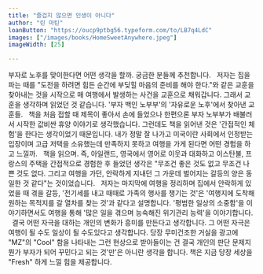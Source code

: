 ```yaml
---
title: "즐겁지 않으면 인생이 아니다"
author: "린 마틴"
loanButton: "https://oucp9ptbg56.typeform.com/to/LB7q4LdC"
images: ["/images/books/HomeSweetAnywhere.jpeg"]
imageWidth: [25]

---
```


부자로 노후를 맞이한다면 어떤 생각을 할까. 궁금한 분들께 추천합니다. 
 
저자는 집을 파는 때를 "도전을 하려면 힘든 순간에 부딪힐 마음의 준비를 해야 한다."와 같은 교훈을 찾아내는 것을 시작으로 매 여행에서 발생하는 사건을 교훈으로 채워갑니다. 그래서 교훈을 생각하며 읽었던 것 같습니다. '부자 백인 노부부'의 '자유로운 노후'에서 찾아낸 교훈들.
 
책을 처음 접할 때 제목이 좋아서 손에 들었으나 한편으론 부자 노부부가 배불러서 시작한 값비싼 휴양 이야기로 생각했습니다. 그런데도 책을 읽어낸 것은 '간접적인 체험'을 한다는 생각이었기 때문입니다. 내가 정말 잘 나가고 미국이란 사회에서 인정받는 입장이며 고급 저택을 소유했는데 만족하지 못하고 여행을 가게 된다면 어떤 경험을 하고 느낄까. 
 
책을 읽으며. 즉, 아일랜드, 영국에서 영어로 이웃과 대화하고 이스탄불, 프랑스의 주택을 간접적으로 경험한 후 들었던 생각은 "무조건 좋은 것도 없고 무조건 나쁜 것도 없다. 그리고 여행을 가던, 안락하게 지내던 그 가운데 벌어지는 갈등의 양은 동일한 것 같다"는 것이었습니다. 
 
저자는 마지막에 여행을 정리하며 집에서 안락하게 있었을 때 겪을 갈등, '전기세를 내고 때때로 가족의 행사를 챙기는 것'은 '여행지에 도착해 원하는 목적지를 갈 열차를 찾는 것'과 같다고 설명합니다. '평범한 일상의 소중함'을 이야기하면서도 여행을 통해 '많은 일을 겪으며 능숙해진 위기관리 능력'을 이야기합니다. 
 
결국 어떤 자극을 대하는 개인의 변화가 흥미를 만든다고 생각합니다. 그 어떤 자극은 여행이 될 수도 일상이 될 수도있다고 생각합니다. 당장 무미건조한 거실을 광고에 "MZ"의 "Cool" 함을 나타내는 그런 현상으로 받아들이는 건 결국 개인의 판단 문제지 뭔가 부자가 되어 꾸민다고 되는 것'만'은 아니란 생각을 합니다. 책은 지금 당장 세상을 "Fresh" 하게 느낄 힘을 제공합니다.